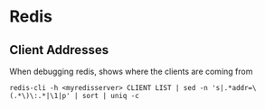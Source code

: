 # Redis

## Client Addresses
When debugging redis, shows where the clients are coming from
```
redis-cli -h <myredisserver> CLIENT LIST | sed -n 's|.*addr=\(.*\)\:.*|\1|p' | sort | uniq -c
```
